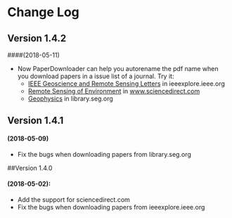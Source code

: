 # Change Log

## Version 1.4.2

####(2018-05-11)

- Now PaperDownloader can help you autorename the pdf name when you download papers in a issue list of a journal. Try it: 
  - [IEEE Geoscience and Remote Sensing Letters](https://ieeexplore.ieee.org/xpl/tocresult.jsp?isnumber=4357975) in ieeexplore.ieee.org
  - [Remote Sensing of Environment](https://www.sciencedirect.com/journal/remote-sensing-of-environment/vol/213/suppl/C) in www.sciencedirect.com
  - [Geophysics](https://library.seg.org/toc/gpysa7/current) in library.seg.org

## Version 1.4.1

#### (2018-05-09)

- Fix the bugs when downloading papers from library.seg.org

##Version 1.4.0

#### (2018-05-02):

- Add the support for sciencedirect.com
- Fix the bugs when downloading papers from ieeexplore.ieee.org